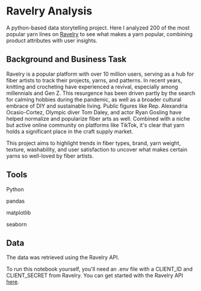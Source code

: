 # Ravelry Analysis
A python-based data storytelling project. Here I analyzed 200 of the most popular yarn lines on [Ravelry](ravelry.com) to see what makes a yarn popular, combining product attributes with user insights. 

## Background and Business Task
Ravelry is a popular platform with over 10 million users, serving as a hub for fiber artists to track their projects, yarns, and patterns. In recent years, knitting and crocheting have experienced a revival, especially among millennials and Gen Z. This resurgence has been driven partly by the search for calming hobbies during the pandemic, as well as a broader cultural embrace of DIY and sustainable living. Public figures like Rep. Alexandria Ocasio-Cortez, Olympic diver Tom Daley, and actor Ryan Gosling have helped normalize and popularize fiber arts as well. Combined with a niche but active online community on platforms like TikTok, it's clear that yarn holds a significant place in the craft supply market.

This project aims to highlight trends in fiber types, brand, yarn weight, texture, washability, and user satisfaction to uncover what makes certain yarns so well-loved by fiber artists. 

## Tools
Python

pandas

matplotlib

seaborn


## Data
The data was retrieved using the Ravelry API.

To run this notebook yourself, you'll need an .env file with a CLIENT_ID and CLIENT_SECRET from Ravelry. You can get started with the Ravelry API [here](https://www.ravelry.com/groups/ravelry-api).


